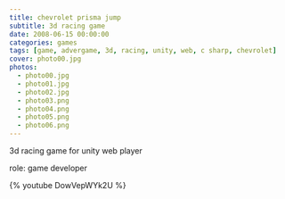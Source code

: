 ```yaml
---
title: chevrolet prisma jump
subtitle: 3d racing game
date: 2008-06-15 00:00:00
categories: games
tags: [game, advergame, 3d, racing, unity, web, c sharp, chevrolet]
cover: photo00.jpg
photos:
  - photo00.jpg
  - photo01.jpg
  - photo02.jpg
  - photo03.png
  - photo04.png
  - photo05.png
  - photo06.png
---
```

3d racing game for unity web player

role: game developer

{% youtube DowVepWYk2U %}
